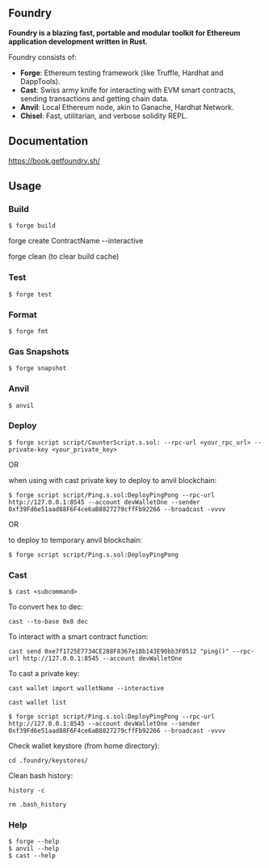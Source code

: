 ## Foundry

**Foundry is a blazing fast, portable and modular toolkit for Ethereum application development written in Rust.**

Foundry consists of:

-   **Forge**: Ethereum testing framework (like Truffle, Hardhat and DappTools).
-   **Cast**: Swiss army knife for interacting with EVM smart contracts, sending transactions and getting chain data.
-   **Anvil**: Local Ethereum node, akin to Ganache, Hardhat Network.
-   **Chisel**: Fast, utilitarian, and verbose solidity REPL.

## Documentation

https://book.getfoundry.sh/

## Usage

### Build

```shell
$ forge build
```
forge create ContractName --interactive

forge clean (to clear build cache)

### Test

```shell
$ forge test
```

### Format

```shell
$ forge fmt
```

### Gas Snapshots

```shell
$ forge snapshot
```

### Anvil

```shell
$ anvil
```

### Deploy

```shell
$ forge script script/CounterScript.s.sol: --rpc-url <your_rpc_url> --private-key <your_private_key>
```
OR

when using with cast private key to deploy to anvil blockchain:

```shell
$ forge script script/Ping.s.sol:DeployPingPong --rpc-url http://127.0.0.1:8545 --account devWalletOne --sender 0xf39Fd6e51aad88F6F4ce6aB8827279cffFb92266 --broadcast -vvvv  
```

OR

to deploy to temporary anvil blockchain:

```shell
$ forge script script/Ping.s.sol:DeployPingPong  
```

### Cast

```shell
$ cast <subcommand>
```

To convert hex to dec:

```shell
cast --to-base 0x8 dec
```
To interact with a smart contract function:

```shell
cast send 0xe7f1725E7734CE288F8367e1Bb143E90bb3F0512 "ping()" --rpc-url http://127.0.0.1:8545 --account devWalletOne
```

To cast a private key:

```shell
cast wallet import walletName --interactive
```
```shell
cast wallet list
```
```shell
$ forge script script/Ping.s.sol:DeployPingPong --rpc-url http://127.0.0.1:8545 --account devWalletOne --sender 0xf39Fd6e51aad88F6F4ce6aB8827279cffFb92266 --broadcast -vvvv  
```
Check wallet keystore (from home directory):
```shell
cd .foundry/keystores/
```
Clean bash history:
```shell
history -c
```
```shell
rm .bash_history
```

### Help

```shell
$ forge --help
$ anvil --help
$ cast --help
```
